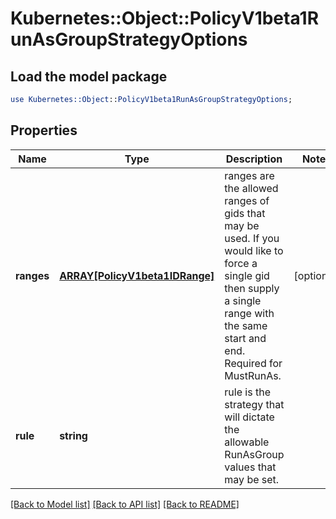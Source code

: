 # Kubernetes::Object::PolicyV1beta1RunAsGroupStrategyOptions

## Load the model package
```perl
use Kubernetes::Object::PolicyV1beta1RunAsGroupStrategyOptions;
```

## Properties
Name | Type | Description | Notes
------------ | ------------- | ------------- | -------------
**ranges** | [**ARRAY[PolicyV1beta1IDRange]**](PolicyV1beta1IDRange.md) | ranges are the allowed ranges of gids that may be used. If you would like to force a single gid then supply a single range with the same start and end. Required for MustRunAs. | [optional] 
**rule** | **string** | rule is the strategy that will dictate the allowable RunAsGroup values that may be set. | 

[[Back to Model list]](../README.md#documentation-for-models) [[Back to API list]](../README.md#documentation-for-api-endpoints) [[Back to README]](../README.md)


